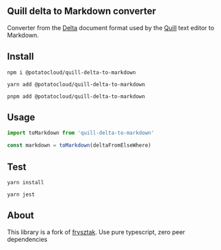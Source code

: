 ## Quill delta to Markdown converter
Converter from the [Delta](https://quilljs.com/docs/delta/) document format used by the [Quill](https://quilljs.com/)
text editor to Markdown.

## Install

```shell
npm i @potatocloud/quill-delta-to-markdown

yarn add @potatocloud/quill-delta-to-markdown

pnpm add @potatocloud/quill-delta-to-markdown
```
## Usage

```typescript
import toMarkdown from 'quill-delta-to-markdown'

const markdown = toMarkdown(deltaFromElseWhere)
```


## Test

```shell
yarn install

yarn jest
```

## About

This library is a fork of [frysztak](https://github.com/frysztak/quill-delta-to-markdown). Use pure typescript, zero peer dependencies